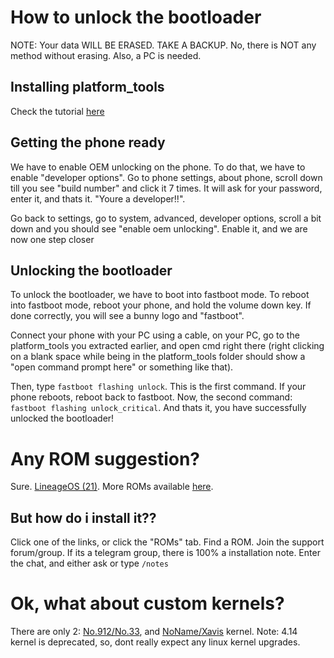 # How to unlock the bootloader

NOTE: Your data WILL BE ERASED. TAKE A BACKUP. No, there is NOT any method without erasing. Also, a PC is needed.

## Installing platform_tools
Check the tutorial [here](/help/platform-tools)

## Getting the phone ready
We have to enable OEM unlocking on the phone. To do that, we have to enable "developer options". Go to phone settings, about phone, scroll down till you see "build number" and click it 7 times. It will ask for your password, enter it, and thats it. "Youre a developer!!".

Go back to settings, go to system, advanced, developer options, scroll a bit down and you should see "enable oem unlocking". Enable it, and we are now one step closer

## Unlocking the bootloader
To unlock the bootloader, we have to boot into fastboot mode. To reboot into fastboot mode, reboot your phone, and hold the volume down key. If done correctly, you will see a bunny logo and "fastboot".

Connect your phone with your PC using a cable, on your PC, go to the platform_tools you extracted earlier, and open cmd right there (right clicking on a blank space while being in the platform_tools folder should show a "open command prompt here" or something like that).

Then, type `fastboot flashing unlock`. This is the first command. If your phone reboots, reboot back to fastboot. Now, the second command: `fastboot flashing unlock_critical`. And thats it, you have successfully unlocked the bootloader!

# Any ROM suggestion?
Sure. [LineageOS (21)](/roms/LineageOS_14). More ROMs available [here](/roms).

## But how do i install it??
Click one of the links, or click the "ROMs" tab. Find a ROM. Join the support forum/group. If its a telegram group, there is 100% a installation note. Enter the chat, and either ask or type `/notes`

# Ok, what about custom kernels?
There are only 2: [No.912/No.33](/kernels/no912), and [NoName/Xavis](/kernels/noname) kernel. Note: 4.14 kernel is deprecated, so, dont really expect any linux kernel upgrades.
